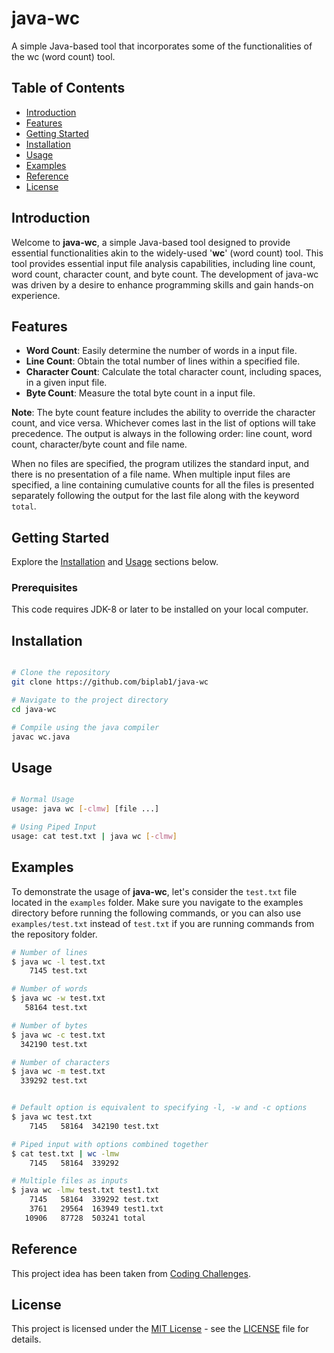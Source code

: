 # java-wc
A simple Java-based tool that incorporates some of the functionalities of the wc (word count) tool.

## Table of Contents
- [Introduction](#introduction)
- [Features](#features)
- [Getting Started](#getting-started)
- [Installation](#installation)
- [Usage](#usage)
- [Examples](#examples)
- [Reference](#reference)
- [License](#license)

## Introduction

Welcome to **java-wc**, a simple Java-based tool designed to provide essential functionalities akin to the widely-used '**wc**' (word count) tool. This tool provides essential input file analysis capabilities, including line count, word count, character count, and byte count. The development of java-wc was driven by a desire to enhance programming skills and gain hands-on experience.

## Features

- **Word Count**: Easily determine the number of words in a input file.
- **Line Count**: Obtain the total number of lines within a specified file.
- **Character Count**: Calculate the total character count, including spaces, in a given input file.
- **Byte Count**: Measure the total byte count in a input file.

**Note**: The byte count feature includes the ability to override the character count, and vice versa. Whichever comes last in the list of options will take precedence. The output is always in the following order: line count, word count, character/byte count and file name. 

When no files are specified, the program utilizes the standard input, and there is no presentation of a file name. When multiple input files are specified, a line containing cumulative counts for all the files is presented separately following the output for the last file along with the keyword `total`.


## Getting Started

Explore the [Installation](#installation) and [Usage](#usage) sections below.

### Prerequisites

This code requires JDK-8 or later to be installed on your local computer. 

## Installation

```bash

# Clone the repository
git clone https://github.com/biplab1/java-wc

# Navigate to the project directory
cd java-wc

# Compile using the java compiler
javac wc.java
```

## Usage

```bash

# Normal Usage
usage: java wc [-clmw] [file ...]

# Using Piped Input
usage: cat test.txt | java wc [-clmw]

```

## Examples

To demonstrate the usage of **java-wc**, let's consider the `test.txt` file located in the `examples` folder. Make sure you navigate to the examples directory before running the following commands, or you can also use `examples/test.txt` instead of `test.txt` if you are running commands from the repository folder.

```bash
# Number of lines
$ java wc -l test.txt
    7145 test.txt

# Number of words
$ java wc -w test.txt
   58164 test.txt

# Number of bytes
$ java wc -c test.txt
  342190 test.txt

# Number of characters
$ java wc -m test.txt
  339292 test.txt

```
```bash

# Default option is equivalent to specifying -l, -w and -c options
$ java wc test.txt
    7145   58164  342190 test.txt

# Piped input with options combined together
$ cat test.txt | wc -lmw
    7145   58164  339292

# Multiple files as inputs
$ java wc -lmw test.txt test1.txt
    7145   58164  339292 test.txt 
    3761   29564  163949 test1.txt 
   10906   87728  503241 total
```

## Reference
This project idea has been taken from [Coding Challenges](https://codingchallenges.fyi/challenges/challenge-wc).


## License

This project is licensed under the [MIT License](LICENSE) - see the [LICENSE](LICENSE) file for details.


